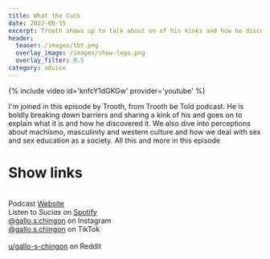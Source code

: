 ```yaml
---
title: What the Cuck
date: 2022-08-15
excerpt: Trooth shows up to talk about on of his kinks and how he discovered it
header:
  teaser: /images/tbt.png
  overlay_image: /images/show-logo.png
  overlay_filter: 0.5
category: advice
---
```


{% include video id='knfcY1dGKGw' provider='youtube' %}

I'm joined in this episode by Trooth, from Trooth be Told podcast. He is boldly breaking down barriers and sharing a kink of his and goes on to explain what it is and how he discovered it. We also dive into perceptions about machismo, masculinity and western culture and how we deal with sex and sex education as a society. All this and more in this episode

# Show links

<br> Podcast [Website](https://sucias.xyz)  <a href='https://sucias.xyz'><i class='fas fa-link'></i></a>
<br> Listen to *Sucias* on [Spotify](https://open.spotify.com/show/3XjoipCU3QzeIaQAAQpBdW)  <a href='https://open.spotify.com/show/3XjoipCU3QzeIaQAAQpBdW'><i class='fab fa-spotify'></i></a>
<br> [@gallo.s.chingon](https://instagram.com/gallo.s.chingon) on Instagram  <a href='https://www.instagram.com/gallo.s.chingon'><i class='fa-brands fa-instagram-square'></i></a>
<br> [@gallo.s.chingon](https://www.tiktok.com/@gallo.s.chingon) on TikTok <a href='https://www.tiktok.com/@gallo.s.chingon'><i class='fa-brands fa-tiktok'></i><br>
<br> [u/gallo-s-chingon](https://reddit.com/u/gallo-s-chingon/submitted) on Reddit <a href='https://reddit.com/u/gallo-s-chingon/submitted'><i class='fab fa-reddit'></i></a>
